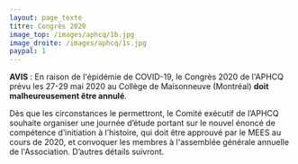 ```yaml
---
layout: page_texte
titre: Congrès 2020
image_top: /images/aphcq/1b.jpg
image_droite: /images/aphcq/1s.jpg
paypal: 1
---
```

**AVIS** : En raison de l'épidémie de COVID-19, le Congrès 2020 de l'APHCQ prévu les 27-29 mai 2020 au Collège de Maisonneuve (Montréal) **doit malheureusement être annulé**.

Dès que les circonstances le permettront, le Comité exécutif de l’APHCQ souhaite organiser une journée d’étude portant sur le nouvel énoncé de compétence d’initiation à l’histoire, qui doit être approuvé par le MEES au cours de 2020, et convoquer les membres à l'assemblée générale annuelle de l'Association. D’autres détails suivront.